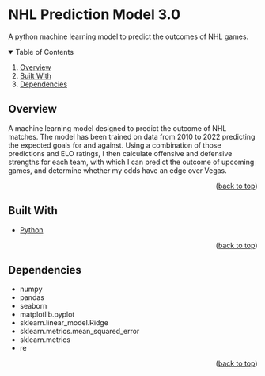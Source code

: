 # NHL Prediction Model 3.0

A python machine learning model to predict the outcomes of NHL games.

<!-- TABLE OF CONTENTS -->
<div id="top"></div>
<details open>
  <summary>Table of Contents</summary>
  <ol>
    <li><a href="#overview">Overview</a></li>
    <li><a href="#builtwith">Built With</a></li>
    <li><a href="#dependencies">Dependencies</a></li>
  </ol>
</details>

<!-- Overview -->
<div id="overview"></div>

## Overview

A machine learning model designed to predict the outcome of NHL matches. The model has been trained on data from 2010 to 2022 predicting the expected goals for and against. Using a combination of those predictions and ELO ratings, I then calculate offensive and defensive strengths for each team, with which I can predict the outcome of upcoming games, and determine whether my odds have an edge over Vegas.
   
<p align="right">(<a href="#top">back to top</a>)</p>

<!-- Built With -->
<div id="builtwith"></div>

## Built With
* [Python](https://python.org)

<p align="right">(<a href="#top">back to top</a>)</p>

<!-- Dependencies -->
 <div id="dependencies"></div>

 ## Dependencies
 - numpy
 - pandas
 - seaborn
 - matplotlib.pyplot
 - sklearn.linear_model.Ridge
 - sklearn.metrics.mean_squared_error
 - sklearn.metrics
 - re

<p align="right">(<a href="#top">back to top</a>)</p>
